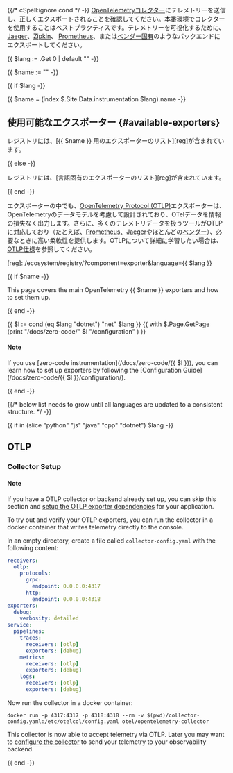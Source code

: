 {{/* cSpell:ignore cond */ -}} [OpenTelemetryコレクター](/docs/collector/)にテレメトリーを送信し、正しくエクスポートされることを確認してください。本番環境でコレクターを使用することはベストプラクティスです。テレメトリーを可視化するために、[Jaeger](https://jaegertracing.io/)、[Zipkin](https://zipkin.io/)、
[Prometheus](https://prometheus.io/)、または[ベンダー固有](/ecosystem/vendors/)のようなバックエンドにエクスポートしてください。

{{ $lang := .Get 0 | default "" -}}

{{ $name := "" -}}

{{ if $lang -}}

{{ $name = (index $.Site.Data.instrumentation $lang).name -}}

## 使用可能なエクスポーター {#available-exporters}

レジストリには、[{{ $name }} 用のエクスポーターのリスト][reg]が含まれています。

{{ else -}}

レジストリには、[言語固有のエクスポーターのリスト][reg]が含まれています。

{{ end -}}

エクスポーターの中でも、[OpenTelemetry Protocol (OTLP)][OTLP]エクスポーターは、OpenTelemetryのデータモデルを考慮して設計されており、OTelデータを情報の損失なく出力します。さらに、多くのテレメトリデータを扱うツールがOTLPに対応しており（たとえば、[Prometheus]、[Jaeger]やほとんどの[ベンダー]）、必要なときに高い柔軟性を提供します。OTLPについて詳細に学習したい場合は、[OTLP仕様][OTLP]を参照してください。

[Jaeger]: /blog/2022/jaeger-native-otlp/
[OTLP]: /docs/specs/otlp/
[Prometheus]:
  https://prometheus.io/docs/prometheus/latest/feature_flags/#otlp-receiver
[ベンダー]: /ecosystem/vendors/

[reg]: /ecosystem/registry/?component=exporter&language={{ $lang }}

{{ if $name -}}

This page covers the main OpenTelemetry {{ $name }} exporters and how to set
them up.

{{ end -}}

{{ $l := cond (eq $lang "dotnet") "net" $lang }}
{{ with $.Page.GetPage (print "/docs/zero-code/" $l "/configuration" ) }}

<div class="alert alert-info" role="alert"><h4 class="alert-heading">Note</h4>

If you use [zero-code instrumentation](/docs/zero-code/{{ $l }}), you can learn
how to set up exporters by following the [Configuration
Guide](/docs/zero-code/{{ $l }}/configuration/).

</div>

{{ end -}}

{{/*
 below list needs to grow until all languages are updated to a consistent structure.
 */ -}}

{{ if in (slice "python" "js" "java" "cpp" "dotnet") $lang -}}

## OTLP

### Collector Setup

<div class="alert alert-info" role="alert"><h4 class="alert-heading">Note</h4>

If you have a OTLP collector or backend already set up, you can skip this
section and [setup the OTLP exporter dependencies](#otlp-dependencies) for your
application.

</div>

To try out and verify your OTLP exporters, you can run the collector in a docker
container that writes telemetry directly to the console.

In an empty directory, create a file called `collector-config.yaml` with the
following content:

```yaml
receivers:
  otlp:
    protocols:
      grpc:
        endpoint: 0.0.0.0:4317
      http:
        endpoint: 0.0.0.0:4318
exporters:
  debug:
    verbosity: detailed
service:
  pipelines:
    traces:
      receivers: [otlp]
      exporters: [debug]
    metrics:
      receivers: [otlp]
      exporters: [debug]
    logs:
      receivers: [otlp]
      exporters: [debug]
```

Now run the collector in a docker container:

```shell
docker run -p 4317:4317 -p 4318:4318 --rm -v $(pwd)/collector-config.yaml:/etc/otelcol/config.yaml otel/opentelemetry-collector
```

This collector is now able to accept telemetry via OTLP. Later you may want to
[configure the collector](/docs/collector/configuration) to send your telemetry
to your observability backend.

{{ end -}}
